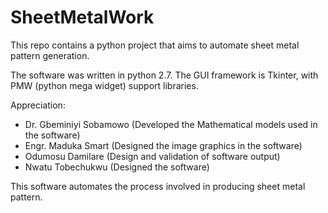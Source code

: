# SheetMetalWork

This repo contains a python project that aims to automate sheet metal pattern generation. 



The software was written in python 2.7. The GUI framework is Tkinter, with PMW (python mega widget) support libraries. 

Appreciation: 

* Dr. Gbeminiyi Sobamowo  (Developed the Mathematical models used in the software)
* Engr. Maduka Smart      (Designed the image graphics in the software)
* Odumosu Damilare        (Design and validation of software output)
* Nwatu Tobechukwu        (Designed the software)

This software automates the process involved in producing sheet metal pattern. 

